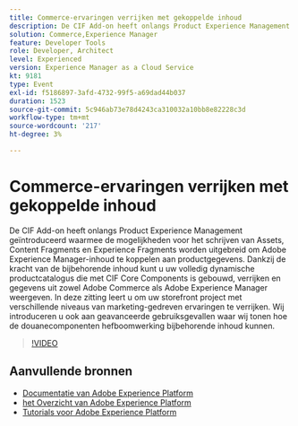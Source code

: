 ```yaml
---
title: Commerce-ervaringen verrijken met gekoppelde inhoud
description: De CIF Add-on heeft onlangs Product Experience Management geïntroduceerd waarmee de mogelijkheden voor het schrijven van Assets, Content Fragments en Experience Fragments worden uitgebreid om Adobe Experience Manager-inhoud te koppelen aan productgegevens. Dankzij de kracht van de bijbehorende inhoud kunt u uw volledig dynamische productcatalogus die met CIF Core Components is gebouwd, verrijken en gegevens uit zowel Adobe Commerce als Adobe Experience Manager weergeven. In deze zitting leert u om uw storefront project met verschillende niveaus van marketing-gedreven ervaringen te verrijken. Wij introduceren u ook aan geavanceerde gebruiksgevallen waar wij tonen hoe de douanecomponenten hefboomwerking bijbehorende inhoud kunnen.
solution: Commerce,Experience Manager
feature: Developer Tools
role: Developer, Architect
level: Experienced
version: Experience Manager as a Cloud Service
kt: 9181
type: Event
exl-id: f5186897-3afd-4732-99f5-a69dad44b037
duration: 1523
source-git-commit: 5c946ab73e78d4243ca310032a10bb8e82228c3d
workflow-type: tm+mt
source-wordcount: '217'
ht-degree: 3%

---
```


# Commerce-ervaringen verrijken met gekoppelde inhoud

De CIF Add-on heeft onlangs Product Experience Management geïntroduceerd waarmee de mogelijkheden voor het schrijven van Assets, Content Fragments en Experience Fragments worden uitgebreid om Adobe Experience Manager-inhoud te koppelen aan productgegevens. Dankzij de kracht van de bijbehorende inhoud kunt u uw volledig dynamische productcatalogus die met CIF Core Components is gebouwd, verrijken en gegevens uit zowel Adobe Commerce als Adobe Experience Manager weergeven. In deze zitting leert u om uw storefront project met verschillende niveaus van marketing-gedreven ervaringen te verrijken. Wij introduceren u ook aan geavanceerde gebruiksgevallen waar wij tonen hoe de douanecomponenten hefboomwerking bijbehorende inhoud kunnen.

>[!VIDEO](https://video.tv.adobe.com/v/337772/?quality=12&learn=on&hidetitle=true)

## Aanvullende bronnen

- [ Documentatie van Adobe Experience Platform ](https://experienceleague.adobe.com/docs/experience-platform.html)
- [ het Overzicht van Adobe Experience Platform ](https://experienceleague.adobe.com/docs/experience-platform/landing/home.html)
- [Tutorials voor Adobe Experience Platform](https://experienceleague.adobe.com/docs/platform-learn/tutorials/overview.html?lang=nl)
